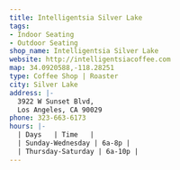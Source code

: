 ```yaml
---
title: Intelligentsia Silver Lake
tags:
- Indoor Seating
- Outdoor Seating
shop_name: Intelligentsia Silver Lake
website: http://intelligentsiacoffee.com
map: 34.0920588,-118.28251
type: Coffee Shop | Roaster
city: Silver Lake
address: |-
  3922 W Sunset Blvd,
  Los Angeles, CA 90029
phone: 323-663-6173
hours: |-
  | Days   | Time   |
  | Sunday-Wednesday | 6a-8p |
  | Thursday-Saturday | 6a-10p |
---
```


